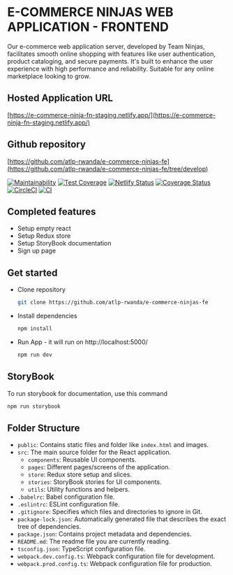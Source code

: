 # E-COMMERCE NINJAS WEB APPLICATION - FRONTEND

Our e-commerce web application server, developed by Team Ninjas, facilitates smooth online shopping with features like user authentication, product cataloging, and secure payments. It's built to enhance the user experience with high performance and reliability. Suitable for any online marketplace looking to grow.


## Hosted Application URL

[https://e-commerce-ninja-fn-staging.netlify.app/](https://e-commerce-ninja-fn-staging.netlify.app/)

## Github repository

[https://github.com/atlp-rwanda/e-commerce-ninjas-fe](https://github.com/atlp-rwanda/e-commerce-ninjas-fe/tree/develop)


[![Maintainability](https://api.codeclimate.com/v1/badges/a7dce016f123cdcc9042/maintainability)](https://codeclimate.com/github/atlp-rwanda/e-commerce-ninjas-fe/maintainability)
[![Test Coverage](https://api.codeclimate.com/v1/badges/a7dce016f123cdcc9042/test_coverage)](https://codeclimate.com/github/atlp-rwanda/e-commerce-ninjas-fe/test_coverage)
[![Netlify Status](https://api.netlify.com/api/v1/badges/a3ed5a75-a862-4f3b-ba21-8369180cf3e6/deploy-status)](https://app.netlify.com/sites/e-commerce-ninja-fn-staging/deploys)
[![Coverage Status](https://coveralls.io/repos/github/atlp-rwanda/e-commerce-ninjas-fe/badge.svg)](https://coveralls.io/github/atlp-rwanda/e-commerce-ninjas-fe)
[![CircleCI](https://dl.circleci.com/status-badge/img/gh/atlp-rwanda/e-commerce-ninjas-fe/tree/develop.svg?style=svg)](https://dl.circleci.com/status-badge/redirect/gh/atlp-rwanda/e-commerce-ninjas-fe/tree/develop)
[![CI](https://github.com/atlp-rwanda/e-commerce-ninjas-fe/actions/workflows/ci.yml/badge.svg)](https://github.com/atlp-rwanda/e-commerce-ninjas-fe/actions/workflows/ci.yml)

## Completed features
- Setup empty react
- Setup Redux store
- Setup StoryBook documentation
- Sign up page

## Get started
- Clone repository
  ```bash
  git clone https://github.com/atlp-rwanda/e-commerce-ninjas-fe
  ```
- Install dependencies
  ```bash
  npm install
  ```
- Run App - it will run on http://localhost:5000/
  ```bash
  npm run dev
  ```
     
## StoryBook

To run storybook for documentation, use this command

```sh 
npm run storybook 
```

## Folder Structure

- `public`: Contains static files and folder like `index.html` and images.
- `src`: The main source folder for the React application.
  - `components`: Reusable UI components.
  - `pages`: Different pages/screens of the application.
  - `store`: Redux store setup and slices.
  - `stories`: StoryBook stories for UI components.
  - `utils`: Utility functions and helpers.
- `.babelrc`: Babel configuration file.
- `.eslintrc`: ESLint configuration file.
- `.gitignore`: Specifies which files and directories to ignore in Git.
- `package-lock.json`: Automatically generated file that describes the exact tree of dependencies.
- `package.json`: Contains project metadata and dependencies.
- `README.md`: The readme file you are currently reading.
- `tsconfig.json`: TypeScript configuration file.
- `webpack.dev.config.ts`: Webpack configuration file for development.
- `webpack.prod.config.ts`: Webpack configuration file for production.
